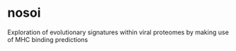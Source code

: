 # nosoi
Exploration of evolutionary signatures within viral proteomes by making use of MHC binding predictions 
